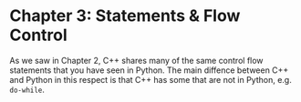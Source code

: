 # Chapter 3: Statements & Flow Control

As we saw in Chapter 2, C++ shares many of the same control flow statements that you have seen in Python. The main diffence between C++ and Python in this respect is that C++ has some that are not in Python, e.g. `do-while`.